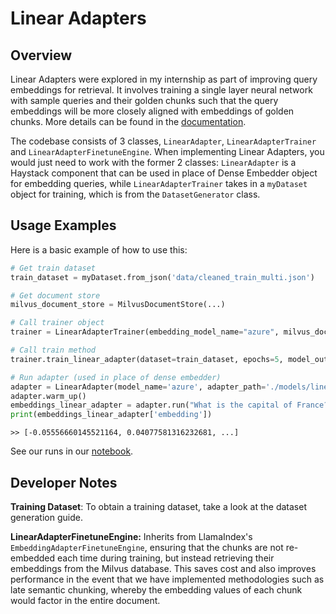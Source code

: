 # Linear Adapters

## Overview

Linear Adapters were explored in my internship as part of improving query embeddings for retrieval. It involves training a single layer neural network with sample queries and their golden chunks such that the query embeddings will be more closely aligned with embeddings of golden chunks. More details can be found in the [documentation](./docs/documentation.md).

The codebase consists of 3 classes, `LinearAdapter`, `LinearAdapterTrainer` and `LinearAdapterFinetuneEngine`. When implementing Linear Adapters, you would just need to work with the former 2 classes: `LinearAdapter` is a Haystack component that can be used in place of Dense Embedder object for embedding queries, while `LinearAdapterTrainer` takes in a `myDataset` object for training, which is from the `DatasetGenerator` class.

## Usage Examples

Here is a basic example of how to use this:

```python
# Get train dataset
train_dataset = myDataset.from_json('data/cleaned_train_multi.json')

# Get document store
milvus_document_store = MilvusDocumentStore(...)

# Call trainer object
trainer = LinearAdapterTrainer(embedding_model_name="azure", milvus_document_store=milvus_document_store)

# Call train method
trainer.train_linear_adapter(dataset=train_dataset, epochs=5, model_output_path="./models/linear_adapter_multi")

# Run adapter (used in place of dense embedder)
adapter = LinearAdapter(model_name='azure', adapter_path='./models/linear_adapter_multi')
adapter.warm_up()
embeddings_linear_adapter = adapter.run("What is the capital of France?")
print(embeddings_linear_adapter['embedding']) 
```

```
>> [-0.05556660145521164, 0.04077581316232681, ...]
```

See our runs in our [notebook](./notebook/linear_adapters.ipynb).

## Developer Notes

**Training Dataset**: To obtain a training dataset, take a look at the dataset generation guide.

**LinearAdapterFinetuneEngine:** Inherits from LlamaIndex's `EmbeddingAdapterFinetuneEngine`, ensuring that the chunks are not re-embedded each time during training, but instead retrieving their embeddings from the Milvus database. This saves cost and also improves performance in the event that we have implemented methodologies such as late semantic chunking, whereby the embedding values of each chunk would factor in the entire document.